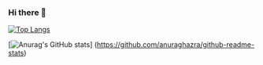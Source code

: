 ### Hi there 👋

[![Top Langs](https://github-readme-stats.vercel.app/api/top-langs/?username=kpkamata
)](https://github.com/anuraghazra/github-readme-stats)

[![Anurag's GitHub stats](https://github-readme-stats.vercel.app/api?username=kpkamata)]
(https://github.com/anuraghazra/github-readme-stats)

<!--
**kpkamata/kpkamata** is a ✨ _special_ ✨ repository because its `README.md` (this file) appears on your GitHub profile.

Here are some ideas to get you started:

- 🔭 I’m currently working on ...
- 🌱 I’m currently learning ...
- 👯 I’m looking to collaborate on ...
- 🤔 I’m looking for help with ...
- 💬 Ask me about ...
- 📫 How to reach me: ...
- 😄 Pronouns: ...
- ⚡ Fun fact: ...
-->
